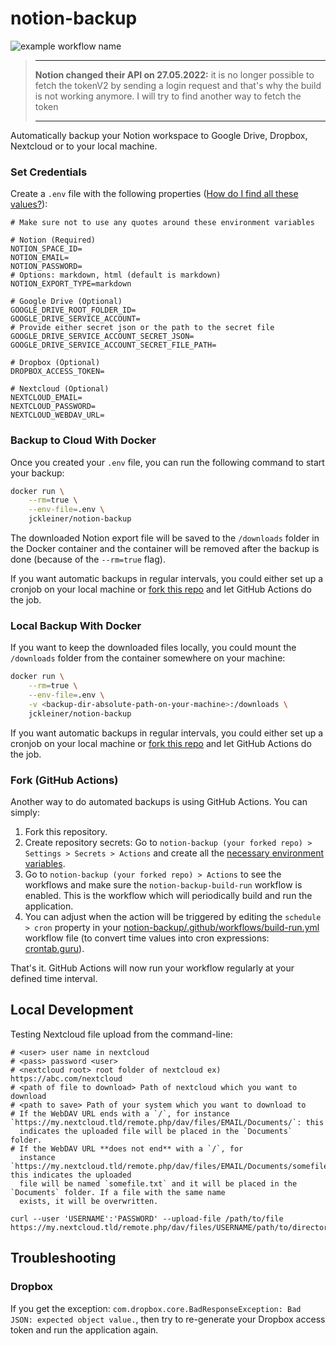 # notion-backup

![example workflow name](https://github.com/jckleiner/notion-backup/workflows/notion-backup-build-run/badge.svg?branch=master)

> *********************************************************
> **Notion changed their API on 27.05.2022:** it is no longer possible to fetch the tokenV2 by sending a login request and that's why the build is not working anymore. 
> I will try to find another way to fetch the token
> *********************************************************

Automatically backup your Notion workspace to Google Drive, Dropbox, Nextcloud or to your local machine.

### Set Credentials

Create a `.env` file with the following properties ([How do I find all these values?](./documentation/setup.md)):

    # Make sure not to use any quotes around these environment variables
    
    # Notion (Required)
    NOTION_SPACE_ID=
    NOTION_EMAIL=
    NOTION_PASSWORD=
    # Options: markdown, html (default is markdown)
    NOTION_EXPORT_TYPE=markdown

    # Google Drive (Optional)
    GOOGLE_DRIVE_ROOT_FOLDER_ID=
    GOOGLE_DRIVE_SERVICE_ACCOUNT=
    # Provide either secret json or the path to the secret file
    GOOGLE_DRIVE_SERVICE_ACCOUNT_SECRET_JSON=
    GOOGLE_DRIVE_SERVICE_ACCOUNT_SECRET_FILE_PATH=

    # Dropbox (Optional)
    DROPBOX_ACCESS_TOKEN=

    # Nextcloud (Optional)
    NEXTCLOUD_EMAIL=
    NEXTCLOUD_PASSWORD=
    NEXTCLOUD_WEBDAV_URL=

### Backup to Cloud With Docker

Once you created your `.env` file, you can run the following command to start your backup:

```bash
docker run \
    --rm=true \
    --env-file=.env \
    jckleiner/notion-backup
```

The downloaded Notion export file will be saved to the `/downloads` folder in the Docker container and the container
will be removed after the backup is done (because of the `--rm=true` flag).

If you want automatic backups in regular intervals, you could either set up a cronjob on your local machine or
[fork this repo](#fork-github-actions) and let GitHub Actions do the job.

### Local Backup With Docker

If you want to keep the downloaded files locally, you could mount the `/downloads` folder from the container somewhere
on your machine:

```bash
docker run \
    --rm=true \
    --env-file=.env \
    -v <backup-dir-absolute-path-on-your-machine>:/downloads \
    jckleiner/notion-backup
```

If you want automatic backups in regular intervals, you could either set up a cronjob on your local machine or 
[fork this repo](#fork-github-actions) and let GitHub Actions do the job.

### Fork (GitHub Actions)

Another way to do automated backups is using GitHub Actions. You can simply:

1. Fork this repository.
2. Create repository secrets: Go to `notion-backup (your forked repo) > Settings > Secrets > Actions` and create all
   the [necessary environment variables](#set-credentials).
3. Go to `notion-backup (your forked repo) > Actions` to see the workflows and make sure the 
   `notion-backup-build-run` workflow is enabled. This is the workflow which will periodically build and run the 
   application.
4. You can adjust when the action will be triggered by editing the `schedule > cron` property in your 
   [notion-backup/.github/workflows/build-run.yml](.github/workflows/build-run.yml)
   workflow file (to convert time values into cron expressions: [crontab.guru](https://crontab.guru/)).

That's it. GitHub Actions will now run your workflow regularly at your defined time interval.

## Local Development

Testing Nextcloud file upload from the command-line:

```
# <user> user name in nextcloud
# <pass> password <user>
# <nextcloud root> root folder of nextcloud ex) https://abc.com/nextcloud
# <path of file to download> Path of nextcloud which you want to download
# <path to save> Path of your system which you want to download to
# If the WebDAV URL ends with a `/`, for instance `https://my.nextcloud.tld/remote.php/dav/files/EMAIL/Documents/`: this
  indicates the uploaded file will be placed in the `Documents` folder.
# If the WebDAV URL **does not end** with a `/`, for
  instance `https://my.nextcloud.tld/remote.php/dav/files/EMAIL/Documents/somefile.txt`: this indicates the uploaded
  file will be named `somefile.txt` and it will be placed in the `Documents` folder. If a file with the same name 
  exists, it will be overwritten.
  
curl --user 'USERNAME':'PASSWORD' --upload-file /path/to/file https://my.nextcloud.tld/remote.php/dav/files/USERNAME/path/to/directory/
```

## Troubleshooting

### Dropbox

If you get the exception: `com.dropbox.core.BadResponseException: Bad JSON: expected object value.`, then try to
re-generate your Dropbox access token and run the application again.
